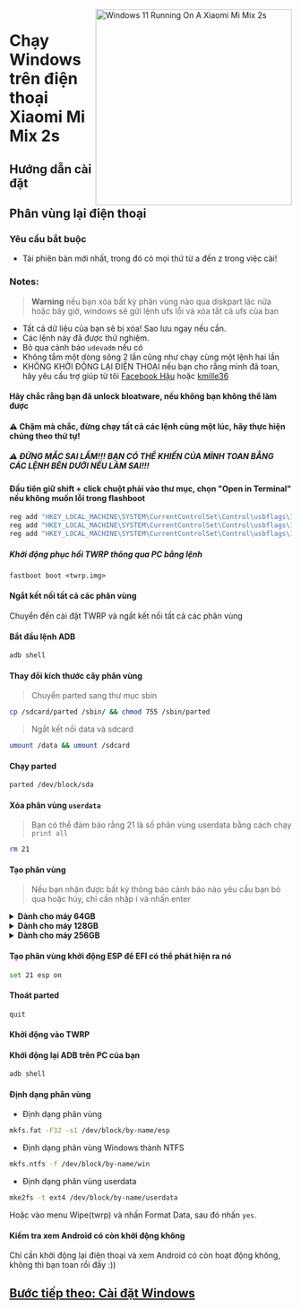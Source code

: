 <img align="right" src="https://github.com/PhucHauDeveloper/Port-Windows-11-Xiaomi-Mi-Mix-2s/blob/b71fde07677d753897aa44eaec1914f54c57cede/guide/png/Xiaomi%20Mi%20Mix%202s%20Windows.png?raw=true" width="350" alt="Windows 11 Running On A Xiaomi Mi Mix 2s">


# Chạy Windows trên điện thoại Xiaomi Mi Mix 2s

## Hướng dẫn cài đặt

## Phân vùng lại điện thoại

### Yêu cầu bắt buộc

- Tải phiên bản mới nhất, trong đó có mọi thứ từ a đến z trong việc cài!

### Notes:
> **Warning** nếu bạn xóa bất kỳ phân vùng nào qua diskpart lác nữa hoặc bây giờ, windows sẽ gửi lệnh ufs lỗi và xóa tất cả ufs của bạn
- Tất cả dữ liệu của bạn sẽ bị xóa! Sao lưu ngay nếu cần.
- Các lệnh này đã được thử nghiệm.
- Bỏ qua cảnh báo `udevadm` nếu có
- Không tắm một dòng sông 2 lần cũng như chạy cùng một lệnh hai lần
- KHÔNG KHỞI ĐỘNG LẠI ĐIỆN THOẠI nếu bạn cho rằng mình đã toan, hãy yêu cầu trợ giúp từ tôi [Facebook Hậu](fb.com/ThaiHoangPhucHau/) hoặc [kmille36](https://github.com/kmille36)

####  Hãy chắc rằng bạn đã unlock bloatware, nếu không bạn không thể làm được

#### ⚠️ Chậm mà chắc, đừng chạy tất cả các lệnh cùng một lúc, hãy thực hiện chúng theo thứ tự!

##### ⚠️ ĐỪNG MẮC SAI LẦM!!! BẠN CÓ THỂ KHIẾN CỦA MÌNH TOAN BẰNG CÁC LỆNH BÊN DƯỚI NẾU LÀM SAI!!!

#### Đầu tiên giữ shift + click chuột phải vào thư mục, chọn "Open in Terminal" nếu không muốn lỗi trong flashboot

```cmd
reg add "HKEY_LOCAL_MACHINE\SYSTEM\CurrentControlSet\Control\usbflags\18D1D00D0100" /v "osvc" /t REG_BINARY /d "0000" /f
reg add "HKEY_LOCAL_MACHINE\SYSTEM\CurrentControlSet\Control\usbflags\18D1D00D0100" /v "SkipContainerIdQuery" /t REG_BINARY /d "01000000" /f
reg add "HKEY_LOCAL_MACHINE\SYSTEM\CurrentControlSet\Control\usbflags\18D1D00D0100" /v "SkipBOSDescriptorQuery" /t REG_BINARY /d "01000000" /f
```

##### Khởi động phục hồi TWRP thông qua PC bằng lệnh
```cmd
fastboot boot <twrp.img>
```

#### Ngắt kết nối tất cả các phân vùng
Chuyển đến cài đặt TWRP và ngắt kết nối tất cả các phân vùng

#### Bắt đầu lệnh ADB
```cmd
adb shell
```

#### Thay đổi kích thước cây phân vùng
> Chuyển parted sang thư mục sbin
```sh
cp /sdcard/parted /sbin/ && chmod 755 /sbin/parted
```

> Ngắt kết nối data và sdcard
```sh
umount /data && umount /sdcard
```
#### Chạy parted
```sh
parted /dev/block/sda
```


#### Xóa phân vùng `userdata`
> Bạn có thể đảm bảo rằng 21 là số phân vùng userdata bằng cách chạy
>  `print all`
```sh
rm 21
```

#### Tạo phân vùng
> Nếu bạn nhận được bất kỳ thông báo cảnh báo nào yêu cầu bạn bỏ qua hoặc hủy, chỉ cần nhập i và nhấn enter



<details>
<summary><b><strong>Dành cho máy 64GB</strong></b></summary>

  
  - Tạo phân vùng ESP (lưu trữ bộ tải khởi động Windows và tệp EFI)
```sh
mkpart esp fat32 6559MB 7000MB
```

- Tạo phân vùng chính nơi Windows sẽ được cài đặt
```sh
mkpart win ntfs 7000MB 40GB
```
  
- Tạo phân vùng dữ liệu của Android
```sh
mkpart userdata ext4 40GB 59.1GB
```

  </summary>
</details>


<details>
<summary><b><strong>Dành cho máy 128GB</strong></b></summary>


  - Tạo phân vùng ESP (lưu trữ bộ tải khởi động Windows và tệp EFI)
```sh
mkpart esp fat32 6559MB 7000MB
```

- Tạo phân vùng chính nơi Windows sẽ được cài đặt
```sh
mkpart win ntfs 7000MB 100GB
```
  
- Tạo phân vùng dữ liệu của Android
```sh
mkpart userdata ext4 100GB 123GB
```

  </summary>
</details>


<details>
<summary><b><strong>Dành cho máy 256GB</strong></b></summary>

  
  - Tạo phân vùng ESP (lưu trữ bộ tải khởi động Windows và tệp EFI)
```sh
mkpart esp fat32 6559MB 7000MB
```

- Tạo phân vùng chính nơi Windows sẽ được cài đặt
```sh
mkpart win ntfs 7000MB 220GB
```
  
- Tạo phân vùng dữ liệu của Android
```sh
mkpart userdata ext4 220GB 251GB
```

  </summary>
</details>

#### Tạo phân vùng khởi động ESP để EFI có thể phát hiện ra nó
```sh
set 21 esp on
```

#### Thoát parted
```sh
quit
```

#### Khởi động vào TWRP

#### Khởi động lại ADB trên PC của bạn
```cmd
adb shell
```

#### Định dạng phân vùng
-  Định dạng phân vùng
```sh
mkfs.fat -F32 -s1 /dev/block/by-name/esp
```

-  Định dạng phân vùng Windows thành NTFS
```sh
mkfs.ntfs -f /dev/block/by-name/win
```

- Định dạng phân vùng userdata
```sh
mke2fs -t ext4 /dev/block/by-name/userdata
```
Hoặc vào menu Wipe(twrp) và nhấn Format Data, sau đó nhấn `yes`.

#### Kiểm tra xem Android có còn khởi động không
Chỉ cần khởi động lại điện thoại và xem Android có còn hoạt động không, không thì bạn toan rồi đấy :))


## [Bước tiếp theo: Cài đặt Windows](/guide/English/2-install-en.md)
